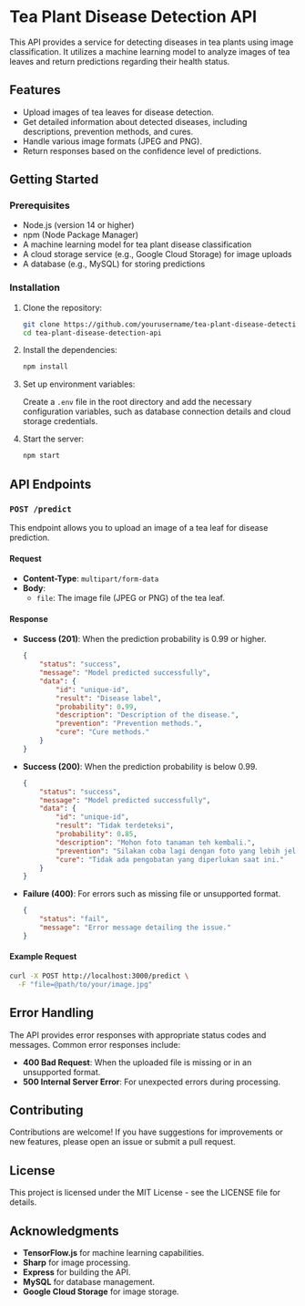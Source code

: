 # Tea Plant Disease Detection API

This API provides a service for detecting diseases in tea plants using image classification. It utilizes a machine learning model to analyze images of tea leaves and return predictions regarding their health status.

## Features

- Upload images of tea leaves for disease detection.
- Get detailed information about detected diseases, including descriptions, prevention methods, and cures.
- Handle various image formats (JPEG and PNG).
- Return responses based on the confidence level of predictions.

## Getting Started

### Prerequisites

- Node.js (version 14 or higher)
- npm (Node Package Manager)
- A machine learning model for tea plant disease classification
- A cloud storage service (e.g., Google Cloud Storage) for image uploads
- A database (e.g., MySQL) for storing predictions

### Installation

1. Clone the repository:

   ```bash
   git clone https://github.com/yourusername/tea-plant-disease-detection-api.git
   cd tea-plant-disease-detection-api
   ```

2. Install the dependencies:

   ```bash
   npm install
   ```

3. Set up environment variables:

   Create a `.env` file in the root directory and add the necessary configuration variables, such as database connection details and cloud storage credentials.

4. Start the server:

   ```bash
   npm start
   ```

## API Endpoints

### `POST /predict`

This endpoint allows you to upload an image of a tea leaf for disease prediction.

#### Request

- **Content-Type**: `multipart/form-data`
- **Body**:
  - `file`: The image file (JPEG or PNG) of the tea leaf.

#### Response

- **Success (201)**: When the prediction probability is 0.99 or higher.

  ```json
  {
      "status": "success",
      "message": "Model predicted successfully",
      "data": {
          "id": "unique-id",
          "result": "Disease label",
          "probability": 0.99,
          "description": "Description of the disease.",
          "prevention": "Prevention methods.",
          "cure": "Cure methods."
      }
  }
  ```

- **Success (200)**: When the prediction probability is below 0.99.

  ```json
  {
      "status": "success",
      "message": "Model predicted successfully",
      "data": {
          "id": "unique-id",
          "result": "Tidak terdeteksi",
          "probability": 0.85,
          "description": "Mohon foto tanaman teh kembali.",
          "prevention": "Silakan coba lagi dengan foto yang lebih jelas.",
          "cure": "Tidak ada pengobatan yang diperlukan saat ini."
      }
  }
  ```

- **Failure (400)**: For errors such as missing file or unsupported format.

  ```json
  {
      "status": "fail",
      "message": "Error message detailing the issue."
  }
  ```

#### Example Request

```bash
curl -X POST http://localhost:3000/predict \
  -F "file=@path/to/your/image.jpg"
```

## Error Handling

The API provides error responses with appropriate status codes and messages. Common error responses include:

- **400 Bad Request**: When the uploaded file is missing or in an unsupported format.
- **500 Internal Server Error**: For unexpected errors during processing.

## Contributing

Contributions are welcome! If you have suggestions for improvements or new features, please open an issue or submit a pull request.

## License

This project is licensed under the MIT License - see the LICENSE file for details.

## Acknowledgments

- **TensorFlow.js** for machine learning capabilities.
- **Sharp** for image processing.
- **Express** for building the API.
- **MySQL** for database management.
- **Google Cloud Storage** for image storage.
